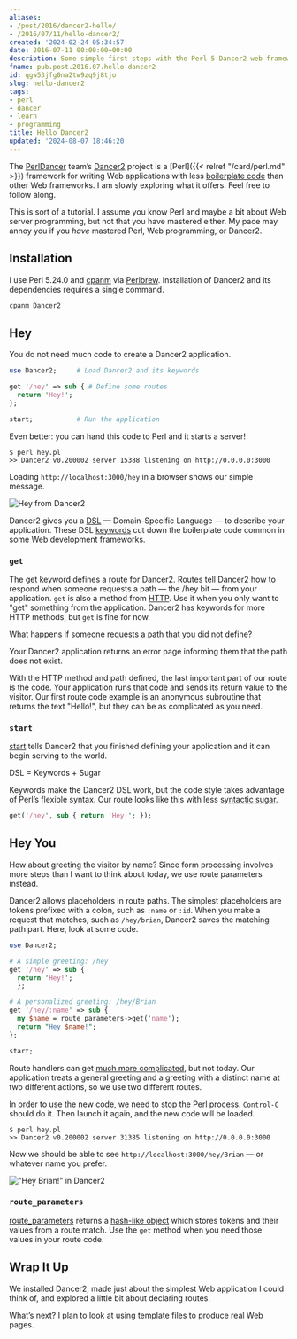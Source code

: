 ```yaml
---
aliases:
- /post/2016/dancer2-hello/
- /2016/07/11/hello-dancer2/
created: '2024-02-24 05:34:57'
date: 2016-07-11 00:00:00+00:00
description: Some simple first steps with the Perl 5 Dancer2 web framework
fname: pub.post.2016.07.hello-dancer2
id: qgw53jfg0na2tw9zq9j8tjo
slug: hello-dancer2
tags:
- perl
- dancer
- learn
- programming
title: Hello Dancer2
updated: '2024-08-07 18:46:20'
---
```


The [PerlDancer](https://github.com/PerlDancer/) team’s [Dancer2](https://metacpan.org/pod/Dancer2) project is a [Perl]({{< relref "/card/perl.md" >}}) framework for writing Web applications with less [boilerplate code](https://en.wikipedia.org/wiki/Boilerplate_code) than other Web frameworks. I am slowly exploring what it offers. Feel free to follow along.

This is sort of a tutorial. I assume you know Perl and maybe a bit about Web server programming, but not that you have mastered either. My pace may annoy you if you *have* mastered Perl, Web programming, or Dancer2.

## Installation

I use Perl 5.24.0 and [cpanm](https://metacpan.org/pod/App::cpanminus) via [Perlbrew](http://perlbrew.pl/). Installation of Dancer2 and its dependencies requires a single command.

```bash
cpanm Dancer2
```

## Hey

You do not need much code to create a Dancer2 application.

``` perl
use Dancer2;     # Load Dancer2 and its keywords

get '/hey' => sub { # Define some routes
  return 'Hey!';
};

start;           # Run the application
```

Even better: you can hand this code to Perl and it starts a server\!

```console
$ perl hey.pl
>> Dancer2 v0.200002 server 15388 listening on http://0.0.0.0:3000
```

Loading `http://localhost:3000/hey` in a browser shows our simple message.

![Hey from Dancer2](assets/img/2016/dancer2-hey.png "Hey from Dancer2!")

Dancer2 gives you a [DSL](https://en.wikipedia.org/wiki/Domain-specific_language) — Domain-Specific Language — to describe your application. These DSL [keywords](https://metacpan.org/pod/distribution/Dancer2/lib/Dancer2/Manual.pod#DSL-KEYWORDS) cut down the boilerplate code common in some Web development frameworks.

### `get`

The [get](https://metacpan.org/pod/distribution/Dancer2/lib/Dancer2/Manual.pod#get) keyword defines a [route](https://metacpan.org/pod/Dancer2::Core::Route) for Dancer2. Routes tell Dancer2 how to respond when someone requests a path — the /hey bit — from your application. `get` is also a method from [HTTP](https://en.wikipedia.org/wiki/Hypertext_Transfer_Protocol). Use it when you only want to "get" something from the application. Dancer2 has keywords for more HTTP methods, but `get` is fine for now.

What happens if someone requests a path that you did not define?

Your Dancer2 application returns an error page informing them that the path does not exist.

With the HTTP method and path defined, the last important part of our route is the code. Your application runs that code and sends its return value to the visitor. Our first route code example is an anonymous subroutine that returns the text "Hello\!", but they can be as complicated as you need.

### `start`

[start](https://metacpan.org/pod/distribution/Dancer2/lib/Dancer2/Manual.pod#start) tells Dancer2 that you finished defining your application and it can begin serving to the world.

DSL = Keywords + Sugar

Keywords make the Dancer2 DSL work, but the code style takes advantage of Perl’s flexible syntax. Our route looks like this with less [syntactic sugar](https://en.wikipedia.org/wiki/Syntactic_sugar).

``` perl
get('/hey', sub { return 'Hey!'; });
```

## Hey You

How about greeting the visitor by name? Since form processing involves more steps than I want to think about today, we use route parameters instead.

Dancer2 allows placeholders in route paths. The simplest placeholders are tokens prefixed with a colon, such as `:name` or `:id`. When you make a request that matches, such as `/hey/brian`, Dancer2 saves the matching path part. Here, look at some code.

``` perl
use Dancer2;

# A simple greeting: /hey
get '/hey' => sub {
  return 'Hey!';
  };

# A personalized greeting: /hey/Brian
get '/hey/:name' => sub {
  my $name = route_parameters->get('name');
  return "Hey $name!";
};

start;
```

Route handlers can get [much more complicated](https://metacpan.org/pod/distribution/Dancer2/lib/Dancer2/Manual.pod#Route-Handlers), but not today. Our application treats a general greeting and a greeting with a distinct name at two different actions, so we use two different routes.

In order to use the new code, we need to stop the Perl process. `Control-C` should do it. Then launch it again, and the new code will be loaded.

```console
$ perl hey.pl
>> Dancer2 v0.200002 server 31385 listening on http://0.0.0.0:3000
```

Now we should be able to see `http://localhost:3000/hey/Brian` — or whatever name you prefer.

!["Hey Brian\!" in Dancer2](assets/img/2016/dancer2-hey-brian.png)

### `route_parameters`

[route\_parameters](https://metacpan.org/pod/distribution/Dancer2/lib/Dancer2/Manual.pod#route_parameters) returns a [hash-like object](https://metacpan.org/pod/Hash::MultiValue) which stores tokens and their values from a route match. Use the `get` method when you need those values in your route code.

## Wrap It Up

We installed Dancer2, made just about the simplest Web application I could think of, and explored a little bit about declaring routes.

What’s next? I plan to look at using template files to produce real Web pages.
